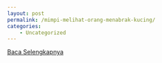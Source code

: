 ```yaml
---
layout: post
permalink: /mimpi-melihat-orang-menabrak-kucing/
categories:
    - Uncategorized
---
```


[Baca Selengkapnya](/01)